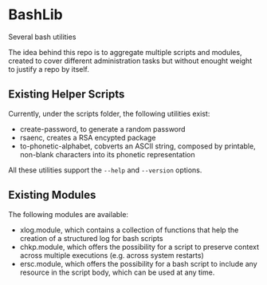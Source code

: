 # BashLib
Several bash utilities

The idea behind this repo is to aggregate multiple scripts and modules, created to cover different administration tasks but without enought weight to justify a repo by itself.

## Existing Helper Scripts
Currently, under the scripts folder, the following utilities exist:
 * create-password, to generate a random password
 * rsaenc, creates a RSA encypted package
 * to-phonetic-alphabet, cobverts an ASCII string, composed by printable, non-blank characters into its phonetic representation

All these utilities support the ```--help``` and ```--version``` options.

## Existing Modules
The following modules are available:
 * xlog.module, which contains a collection of functions that help the creation of a structured log for bash scripts
 * chkp.module, which offers the possibility for a script to preserve context across multiple executions (e.g. across system restarts)
 * ersc.module, which offers the possibility for a bash script to include any resource in the script body, which can be used at
   any time.
